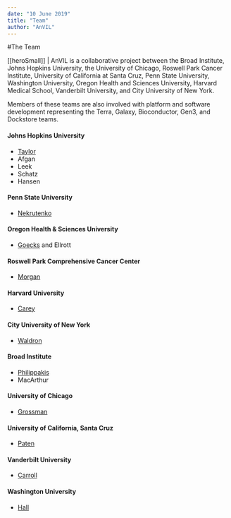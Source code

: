 ```yaml
---
date: "10 June 2019"
title: "Team"
author: "AnVIL"
---
```


#The Team

[[heroSmall]]
| AnVIL is a collaborative project between the Broad Institute, Johns Hopkins University, the University of Chicago, Roswell Park Cancer Institute, University of California at Santa Cruz, Penn State University, Washington University, Oregon Health and Sciences University, Harvard Medical School, Vanderbilt University, and City University of New York.
 
 Members of these teams are also involved with platform and software development representing the Terra, Galaxy, Bioconductor, Gen3, and Dockstore teams. 


#### Johns Hopkins University
- [Taylor](https://www.taylorlab.org)
- Afgan
- Leek
- Schatz
- Hansen

#### Penn State University
- [Nekrutenko](https://nekrut.github.io/lab_site)

#### Oregon Health & Sciences University
- [Goecks](https://goeckslab.org) and Ellrott

#### Roswell Park Comprehensive Cancer Center
- [Morgan](https://bioconductor.org/about/core-team)

#### Harvard University
- [Carey](http://vjcitn.github.io)

#### City University of New York
- [Waldron](https://waldronlab.io)

#### Broad Institute
- [Philippakis](https://www.broadinstitute.org/bios/anthony-philippakis-0)
- MacArthur

#### University of Chicago
- [Grossman](http://rgrossman.com)

#### University of California, Santa Cruz
- [Paten](https://cgl.genomics.ucsc.edu/team)

#### Vanderbilt University
- [Carroll](https://www.vumc.org/dbmi/person/robert-carroll-phd)

#### Washington University
- [Hall](https://www.genome.wustl.edu/research/labs/hall-lab)
